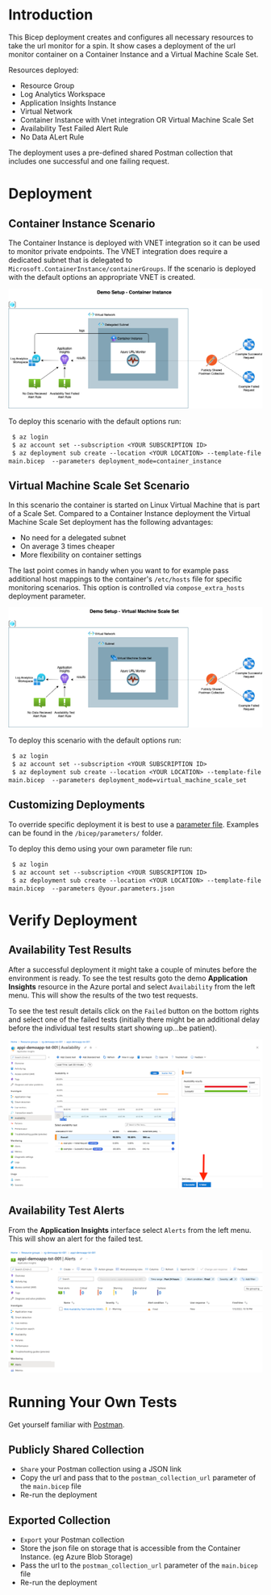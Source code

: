 
# Introduction
This Bicep deployment creates and configures all necessary resources to take the url monitor for a spin. It show cases a deployment of the url monitor container on a Container Instance and a Virtual Machine Scale Set. 

Resources deployed:
- Resource Group
- Log Analytics Workspace
- Application Insights Instance
- Virtual Network 
- Container Instance with Vnet integration OR Virtual Machine Scale Set
- Availability Test Failed Alert Rule
- No Data ALert Rule

The deployment uses a pre-defined shared Postman collection that includes one successful and one failing request.

# Deployment 
## Container Instance Scenario

The Container Instance is deployed with VNET integration so it can be used to monitor private endpoints. The VNET integration does require a dedicated subnet that is delegated to `Microsoft.ContainerInstance/containerGroups`. If the scenario is deployed with the default options an appropriate VNET is created.

![ci demo](../docs/images/azure-url-monitor-demo-ci.drawio.png)


To deploy this scenario with the default options run:

```
 $ az login
 $ az account set --subscription <YOUR SUBSCRIPTION ID> 
 $ az deployment sub create --location <YOUR LOCATION> --template-file main.bicep  --parameters deployment_mode=container_instance
```

## Virtual Machine Scale Set Scenario

In this scenario the container is started on Linux Virtual Machine that is part of a Scale Set. Compared to a Container Instance deployment the Virtual Machine Scale Set deployment has the following advantages:
- No need for a delegated subnet
- On average 3 times cheaper
- More flexibility on container settings

The last point comes in handy when you want to for example pass additional host mappings to the container's `/etc/hosts` file for specific monitoring scenarios. This option is controlled via `compose_extra_hosts`  deployment parameter.

![vmss demo](../docs/images/azure-url-monitor-demo-vmss.drawio.png)

To deploy this scenario with the default options run:

```
 $ az login
 $ az account set --subscription <YOUR SUBSCRIPTION ID> 
 $ az deployment sub create --location <YOUR LOCATION> --template-file main.bicep  --parameters deployment_mode=virtual_machine_scale_set
```

## Customizing Deployments

To override specific deployment it is best to use a [parameter file](https://docs.microsoft.com/en-us/azure/azure-resource-manager/templates/parameter-files). Examples can be found in the `/bicep/parameters/` folder. 

To deploy this demo using your own parameter file run:
```
 $ az login
 $ az account set --subscription <YOUR SUBSCRIPTION ID> 
 $ az deployment sub create --location <YOUR LOCATION> --template-file main.bicep  --parameters @your.parameters.json
```


# Verify Deployment

## Availability Test Results

After a successful deployment it might take a couple of minutes before the environment is ready. To see the test results goto the demo **Application Insights** resource in the Azure portal and select `Availability` from the left menu. This will show the results of the two test requests. 

To see the test result details click on the `Failed` button on the bottom rights and select one of the failed tests (initially there might be an additional delay before the individual test results start showing up...be patient). 

![demo-results](../docs/images/demo-results.png)

## Availability Test Alerts

From the **Application Insights** interface select `Alerts` from the left menu. This will show an alert for the failed test.

![demo-alert](../docs/images/demo-alert.png)

# Running Your Own Tests 

Get yourself familiar with [Postman](https://www.postman.com/).

## Publicly Shared Collection

- `Share` your Postman collection using a JSON link 
- Copy the url and pass that to the `postman_collection_url` parameter of the `main.bicep` file
- Re-run the deployment 

## Exported Collection

- `Export` your Postman collection  
- Store the json file on storage that is accessible from the Container Instance. (eg Azure Blob Storage)
- Pass the url to the `postman_collection_url` parameter of the `main.bicep` file
- Re-run the deployment